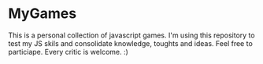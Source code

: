 # MyGames
This is a personal collection of javascript games.
I'm using this repository to test my JS skils and consolidate knowledge, toughts and ideas.
Feel free to particiape. Every critic is welcome. :)
